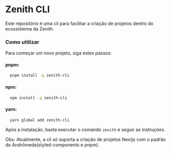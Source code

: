 # Zenith CLI
Este repositório é uma cli para facilitar a criação de projetos dentro do ecossistema da Zenith.

### Como utilizar
Para começar um novo projeto, siga estes passos:

#### pnpm:
```bash
  pnpm install -g zenith-cli
```
#### npm:
```bash
  npm install -g zenith-cli
```
#### yarn:
```bash
  yarn global add zenith-cli
```

Após a instalação, basta executar o comando `zenith` e seguir as instruções.

Obs: Atualmente, a cli só suporta a criação de projetos Nextjs com o padrão do Andrômeda(styled-components e pnpm).